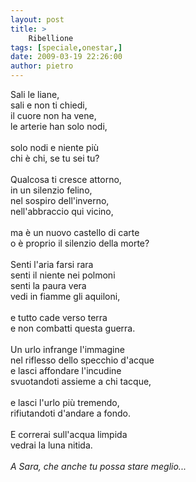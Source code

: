 ```yaml
---
layout: post
title: >
    Ribellione
tags: [speciale,onestar,]
date: 2009-03-19 22:26:00
author: pietro
---
```

Sali le liane,<br/>sali e non ti chiedi,<br/>il cuore non ha vene,<br/>le arterie han solo nodi,<br/><br/>solo nodi e niente più<br/>chi è chi, se tu sei tu?<br/><br/>Qualcosa ti cresce attorno,<br/>in un silenzio felino,<br/>nel sospiro dell'inverno,<br/>nell'abbraccio qui vicino,<br/><br/>ma è un nuovo castello di carte<br/>o è proprio il silenzio della morte?<br/><br/>Senti l'aria farsi rara<br/>senti il niente nei polmoni<br/>senti la paura vera<br/>vedi in fiamme gli aquiloni,<br/><br/>e tutto cade verso terra<br/>e non combatti questa guerra.<br/><br/>Un urlo infrange l'immagine<br/>nel riflesso dello specchio d'acque<br/>e lasci affondare l'incudine<br/>svuotandoti assieme a chi tacque,<br/><br/>e lasci l'urlo più tremendo,<br/>rifiutandoti d'andare a fondo.<br/><br/>E correrai sull'acqua limpida<br/>vedrai la luna nitida.<br/><br/><span style="font-style: italic">A Sara, che anche tu possa stare meglio...</span>
